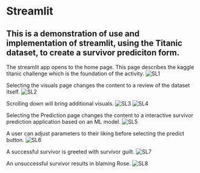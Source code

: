 # Streamlit

## This is a demonstration of use and implementation of streamlit, using the Titanic dataset, to create a survivor prediciton form.

The streamlit app opens to the home page. This page describes the kaggle titanic challenge which is the foundation of the activity.
![SL1](https://github.com/ChadUSF/DSDP/assets/98490531/968ca99d-924a-41d3-914e-0aecaea66a01)

Selecting the visuals page changes the content to a review of the dataset itself. 
![SL2](https://github.com/ChadUSF/DSDP/assets/98490531/91eee7be-db97-4f7e-8149-7c43fa538bb7)

Scrolling down will bring additional visuals.
![SL3](https://github.com/ChadUSF/DSDP/assets/98490531/1bd0bcc4-c008-4796-8f2e-2f56ff14e3e7)
![SL4](https://github.com/ChadUSF/DSDP/assets/98490531/cc09b4d9-5fbc-4318-8406-38d103e25ea5)

Selecting the Prediction page changes the content to a interactive survivor prediction application based on an ML model.
![SL5](https://github.com/ChadUSF/DSDP/assets/98490531/4a6ff1c2-1bfe-4f0f-911a-b6bb626a7962)

A user can adjust parameters to their liking before selecting the predict button.
![SL6](https://github.com/ChadUSF/DSDP/assets/98490531/001b44af-718d-4847-991b-cb2e7aa7c98c)

A successful survivor is greeted with survivor guilt.
![SL7](https://github.com/ChadUSF/DSDP/assets/98490531/3f7173dd-bfa3-453e-9c45-0b0624ac5026)

An unsuccessful survivor results in blaming Rose.
![SL8](https://github.com/ChadUSF/DSDP/assets/98490531/1fb4acc2-58ee-45ed-8414-25eedede10c6)







